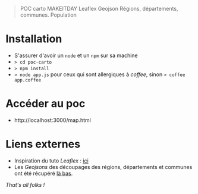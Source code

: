 > POC carto MAKEITDAY
> Leaflex
> Geojson Régions, départements, communes.
> Population

# Installation

- S'assurer d'avoir un ``node`` et un ``npm`` sur sa machine
- ``> cd poc-carto``
- ``> npm install``
- ``> node app.js`` pour ceux qui sont allergiques à _coffee_, sinon ``> coffee app.coffee``

# Accéder au poc

- http://localhost:3000/map.html

# Liens externes

- Inspiration du tuto _Leaflex_ : [ici](http://leafletjs.com/examples/choropleth.html)
- Les _Geojsons_ des découpages des régions, départements et communes ont été récupéré [là bas](https://github.com/gregoiredavid/france-geojson).

_That's all folks !_